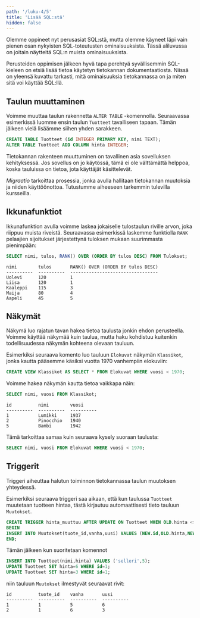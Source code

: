 ```yaml
---
path: '/luku-4/5'
title: 'Lisää SQL:stä'
hidden: false
---
```


Olemme oppineet nyt perusasiat SQL:stä,
mutta olemme käyneet läpi vain pienen osan nykyisten
SQL-toteutusten ominaisuuksista.
Tässä aliluvussa on joitain näytteitä
SQL:n muista ominaisuuksista.

Perusteiden oppimisen jälkeen hyvä tapa perehtyä
syvällisemmin SQL-kieleen on etsiä lisää tietoa
käytetyn tietokannan dokumentaatiosta.
Niissä on yleensä kuvattu tarkasti, mitä ominaisuuksia
tietokannassa on ja miten sitä voi käyttää SQL:llä.

## Taulun muuttaminen

Voimme muuttaa taulun rakennetta `ALTER TABLE` -komennolla.
Seuraavassa esimerkissä luomme ensin taulun `Tuotteet` tavalliseen tapaan.
Tämän jälkeen vielä lisäämme siihen yhden sarakkeen.

```sql
CREATE TABLE Tuotteet (id INTEGER PRIMARY KEY, nimi TEXT);
ALTER TABLE Tuotteet ADD COLUMN hinta INTEGER;
```

<text-box variant='hint' name='Migraatiot'>

Tietokannan rakenteen muuttuminen on tavallinen asia sovelluksen kehityksessä.
Jos sovellus on jo käytössä, tämä ei ole välttämättä helppoa,
koska tauluissa on tietoa, jota käyttäjät käsittelevät.

_Migraatio_ tarkoittaa prosessia, jonka avulla hallitaan
tietokannan muutoksia ja niiden käyttöönottoa.
Tutustumme aiheeseen tarkemmin tulevilla kursseilla.

</text-box>

## Ikkunafunktiot

Ikkunafunktion avulla voimme laskea jokaiselle tulostaulun riville arvon,
joka riippuu muista riveistä.
Seuraavassa esimerkissä laskemme funktiolla `RANK`
pelaajien sijoitukset järjestettynä tuloksen mukaan suurimmasta pienimpään:

```sql
SELECT nimi, tulos, RANK() OVER (ORDER BY tulos DESC) FROM Tulokset;
```

```x
nimi        tulos       RANK() OVER (ORDER BY tulos DESC)
----------  ----------  ---------------------------------
Uolevi      120         1                                
Liisa       120         1                                
Kaaleppi    115         3                                
Maija       80          4                                
Aapeli      45          5       
```

## Näkymät

Näkymä luo rajatun tavan hakea tietoa taulusta jonkin ehdon perusteella.
Voimme käyttää näkymää kuin taulua, mutta haku kohdistuu kuitenkin
todellisuudessa näkymän kohteena olevaan tauluun.

Esimerkiksi seuraava komento luo tauluun `Elokuvat` näkymän `Klassikot`,
jonka kautta pääsemme käsiksi vuotta 1970 vanhempiin elokuviin:

```sql
CREATE VIEW Klassikot AS SELECT * FROM Elokuvat WHERE vuosi < 1970;
```

Voimme hakea näkymän kautta tietoa vaikkapa näin:

```sql
SELECT nimi, vuosi FROM Klassikot;
```

```x
id          nimi        vuosi     
----------  ----------  ----------
1           Lumikki     1937      
2           Pinocchio   1940      
5           Bambi       1942    
```

Tämä tarkoittaa samaa kuin seuraava kysely suoraan taulusta:

```sql
SELECT nimi, vuosi FROM Elokuvat WHERE vuosi < 1970;
```

## Triggerit

Triggeri aiheuttaa halutun toiminnon tietokannassa taulun muutoksen yhteydessä.

Esimerkiksi seuraava triggeri saa aikaan, että kun taulussa `Tuotteet`
muutetaan tuotteen hintaa, tästä kirjautuu automaattisesti tieto tauluun `Muutokset`.

```sql
CREATE TRIGGER hinta_muuttuu AFTER UPDATE ON Tuotteet WHEN OLD.hinta <> NEW.hinta
BEGIN
INSERT INTO Muutokset(tuote_id,vanha,uusi) VALUES (NEW.id,OLD.hinta,NEW.hinta);
END;
```

Tämän jälkeen kun suoritetaan komennot

```sql
INSERT INTO Tuotteet(nimi,hinta) VALUES ('selleri',5);
UPDATE Tuotteet SET hinta=6 WHERE id=1;
UPDATE Tuotteet SET hinta=3 WHERE id=1;
```

niin tauluun `Muutokset` ilmestyvät seuraavat rivit:

```x
id          tuote_id    vanha       uusi      
----------  ----------  ----------  ----------
1           1           5           6         
2           1           6           3        
```
